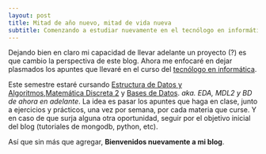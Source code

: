 ```yaml
---
layout: post
title: Mitad de año nuevo, mitad de vida nueva
subtitle: Comenzando a estudiar nuevamente en el tecnólogo en informática, dejo lo que será mi "cuaderno online" de apuntes.
---
```


Dejando bien en claro mi capacidad de llevar adelante un proyecto (?) es que cambio la perspectiva de este blog.
Ahora me enfocaré en dejar plasmados los apuntes que llevaré en el curso del [tecnólogo en informática](https://www.fing.edu.uy/tecnoinf/mvd/index.html).

Este semestre estaré cursando [Estructura de Datos y Algoritmos](https://www.fing.edu.uy/tecnoinf/mvd/cursos/eda/middleeda.html),[Matemática Discreta 2](https://www.fing.edu.uy/tecnoinf/mvd/cursos/mdl2/middlemdl2.htm) y [Bases de Datos](https://www.fing.edu.uy/tecnoinf/mvd/cursos/bd1/middlebd1.html). *aka. EDA, MDL2 y BD de ahora en adelante*.
La idea es pasar los apuntes que haga en clase, junto a ejercicios y prácticos, una vez por semana, por cada materia que curse. Y en caso de que surja alguna otra oportunidad, seguir por el objetivo inicial del blog (tutoriales de mongodb, python, etc).

Así que sin más que agregar, **Bienvenidos nuevamente a mi blog**.
